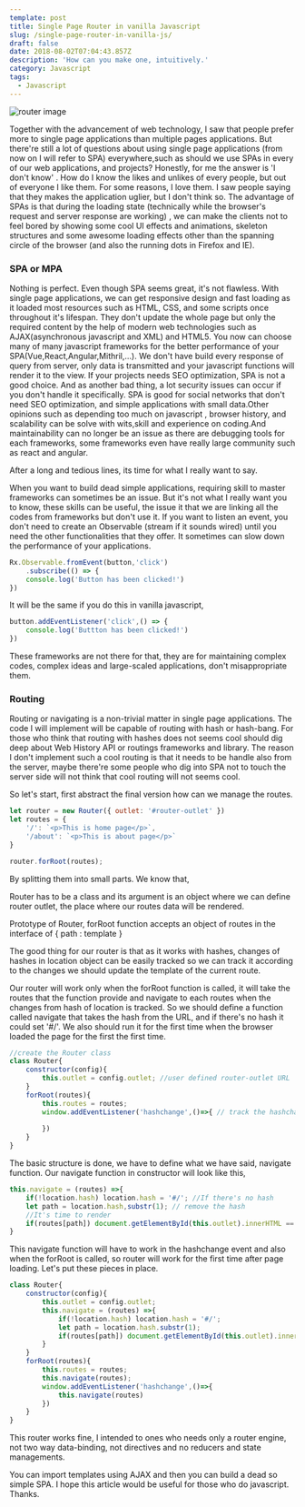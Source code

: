 ```yaml
---
template: post
title: Single Page Router in vanilla Javascript
slug: /single-page-router-in-vanilla-js/
draft: false
date: 2018-08-02T07:04:43.857Z
description: 'How can you make one, intuitively.'
category: Javascript
tags:
  - Javascript
---
```

![router image](/media/creating-single-page-router.jpg "router image")

Together with the advancement of web technology, I saw that people prefer more to single page applications than multiple pages applications.  But there're still a lot of questions about using single page applications (from now on I will refer to SPA) everywhere,such as should we use SPAs in every of our web applications, and projects? Honestly, for me the answer is 'I don't know' . How do I know the likes and unlikes of every people, but out of everyone I like them. For some reasons, I love them. I saw people saying that they makes the application uglier, but I don't think so. The advantage of SPAs is that during the loading state (technically while the browser's request and server response are working) , we can make the clients not to feel bored by showing some cool UI effects and animations, skeleton structures and some awesome loading effects other than the spanning circle of the browser (and also the running dots in Firefox and IE).

### SPA or MPA

Nothing is perfect. Even though SPA seems great, it's not flawless. With single page applications, we can get responsive design and fast loading as it loaded most resources such as HTML, CSS, and some scripts  once throughout  it's lifespan. They don't update the whole page but only the required content by the help of modern web technologies such as AJAX(asynchronous javascript and XML) and HTML5. You now can choose many of many javascript frameworks for the better performance of your SPA(Vue,React,Angular,Mithril,...). We don't have build every response of query from server, only data is transmitted and your javascript functions will render it to the view. If your projects needs SEO optimization, SPA is not a good choice. And as another bad thing, a lot security issues can occur if you don't handle it specifically. SPA is good for social networks that don't need SEO optimization, and simple applications with small data.Other opinions such as depending  too much on javascript , browser history, and scalability can be solve with wits,skill and experience on coding.And maintainability can no longer be an issue as there are debugging tools for each frameworks, some frameworks even have really large community such as react and angular.

After a long and tedious lines, its time for what I really want to say.

When you want to build dead simple applications, requiring skill to master frameworks can sometimes be an issue. But it's not what I really want you to know, these skills can be useful, the issue it that we are linking all the codes from frameworks but don't use it. If you want to listen an event, you don't need to create an Observable (stream if it sounds wired) until you need the other functionalities that they offer. It sometimes can slow down the performance of your applications.

```javascript
Rx.Observable.fromEvent(button,'click')
    .subscribe(() => {
    console.log('Button has been clicked!')
})
```

It will be the same if you do this in vanilla javascript,

```javascript
button.addEventListener('click',() => {
    console.log('Buttton has been clicked!')
})
```

These frameworks are not there for that, they are for maintaining complex codes, complex ideas and large-scaled applications, don't misappropriate them.

### Routing

Routing or navigating is a non-trivial matter in single page applications. The code I will implement will be capable of routing with hash or hash-bang. For those who think that routing with hashes does not seems cool should dig deep about Web History API or routings frameworks and library. The reason I don't implement such a  cool routing is that it needs to be handle also from the server, maybe there're some people who dig into SPA not to touch the server side will not think that cool routing will not seems cool.

So let's start, first abstract the final version how can we manage the routes.

```javascript
let router = new Router({ outlet: '#router-outlet' })
let routes = {
    '/': `<p>This is home page</p>`,
    '/about': `<p>This is about page</p>`
}

router.forRoot(routes);
```

By splitting them into small parts. We know that,

Router has to be a class and its argument is an object where we can define router outlet, the place where our routes data will be rendered.

Prototype of Router, forRoot function accepts an object of routes in the interface of { path : template }

The good thing for our router is that as it works with hashes, changes of hashes in location object can be easily tracked so we can track it according to the changes we should update the template of the current route. 

Our router will work only when the forRoot function is called, it will take the routes that the function provide and navigate to each routes when the changes from hash of location is tracked. So we should define a function called navigate that takes the hash from the URL, and if there's no hash it could set '#/'.  We also should run it for the first time when the browser loaded the page for the first the first time.

```javascript
//create the Router class
class Router{
    constructor(config){
        this.outlet = config.outlet; //user defined router-outlet URL
    }
    forRoot(routes){
        this.routes = routes;
        window.addEventListener('hashchange',()=>{ // track the hashchange
            
        })
    }
}
```

The basic structure is done, we have to define what we have said, navigate function. Our navigate function in constructor will look like this,

```javascript
this.navigate = (routes) =>{
    if(!location.hash) location.hash = '#/'; //If there's no hash
    let path = location.hash,substr(1); // remove the hash
    //It's time to render
    if(routes[path]) document.getElementById(this.outlet).innerHTML == routes[path];
}
```

This navigate function will have to work in the hashchange event and also when the forRoot is called, so router will work for the first time after page loading. Let's put these pieces in place.

```javascript
class Router{
    constructor(config){
        this.outlet = config.outlet;
        this.navigate = (routes) =>{
            if(!location.hash) location.hash = '#/';
            let path = location.hash.substr(1);
            if(routes[path]) document.getElementById(this.outlet).innerHTML = routes[path];
        }
    }
    forRoot(routes){
        this.routes = routes;
        this.navigate(routes);
        window.addEventListener('hashchange',()=>{
            this.navigate(routes)
        })
    }
}
```

This router works fine, I  intended to ones who needs only a router engine, not two way data-binding, not directives and no reducers and state managements.

You can import templates using AJAX and then you can build a dead so simple SPA. I hope this article would be useful for those who do javascript. Thanks.
